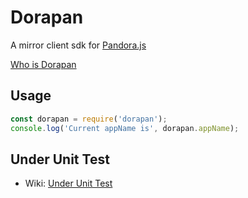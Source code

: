 # Dorapan

A mirror client sdk for [Pandora.js](https://github.com/midwayjs/pandora/)

[Who is Dorapan](https://www.google.com/search?q=dorapan&tbm=isch)

## Usage 

```javascript
const dorapan = require('dorapan');
console.log('Current appName is', dorapan.appName);
```

## Under Unit Test

* Wiki: [Under Unit Test](https://github.com/midwayjs/dorapan/wiki/Under-Unit-Test)

